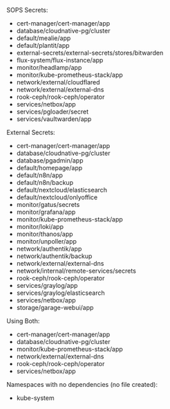 SOPS Secrets:
  - cert-manager/cert-manager/app
  - database/cloudnative-pg/cluster
  - default/mealie/app
  - default/plantit/app
  - external-secrets/external-secrets/stores/bitwarden
  - flux-system/flux-instance/app
  - monitor/headlamp/app
  - monitor/kube-prometheus-stack/app
  - network/external/cloudflared
  - network/external/external-dns
  - rook-ceph/rook-ceph/operator
  - services/netbox/app
  - services/pgloader/secret
  - services/vaultwarden/app

External Secrets:
  - cert-manager/cert-manager/app
  - database/cloudnative-pg/cluster
  - database/pgadmin/app
  - default/homepage/app
  - default/n8n/app
  - default/n8n/backup
  - default/nextcloud/elasticsearch
  - default/nextcloud/onlyoffice
  - monitor/gatus/secrets
  - monitor/grafana/app
  - monitor/kube-prometheus-stack/app
  - monitor/loki/app
  - monitor/thanos/app
  - monitor/unpoller/app
  - network/authentik/app
  - network/authentik/backup
  - network/external/external-dns
  - network/internal/remote-services/secrets
  - rook-ceph/rook-ceph/operator
  - services/graylog/app
  - services/graylog/elasticsearch
  - services/netbox/app
  - storage/garage-webui/app

Using Both:
  - cert-manager/cert-manager/app
  - database/cloudnative-pg/cluster
  - monitor/kube-prometheus-stack/app
  - network/external/external-dns
  - rook-ceph/rook-ceph/operator
  - services/netbox/app

Namespaces with no dependencies (no file created):
  - kube-system
